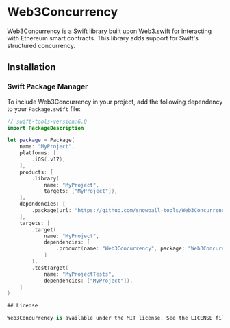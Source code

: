 # Web3Concurrency

Web3Concurrency is a Swift library built upon [Web3.swift](https://github.com/Boilertalk/Web3.swift) for interacting with Ethereum smart contracts. This library adds support for Swift's structured concurrency.

## Installation

### Swift Package Manager

To include Web3Concurrency in your project, add the following dependency to your `Package.swift` file:

```swift
// swift-tools-version:6.0
import PackageDescription

let package = Package(
    name: "MyProject",
    platforms: [
        .iOS(.v17),
    ],
    products: [
        .library(
            name: "MyProject",
            targets: ["MyProject"]),
    ],
    dependencies: [
        .package(url: "https://github.com/snowball-tools/Web3Concurrency", from: "1.0.0"),
    ],
    targets: [
        .target(
            name: "MyProject",
            dependencies: [
                .product(name: "Web3Concurrency", package: "Web3Concurrency"),
            ]
        ),
        .testTarget(
            name: "MyProjectTests",
            dependencies: ["MyProject"]),
    ]
)

## License

Web3Concurrency is available under the MIT license. See the LICENSE file for more info.
